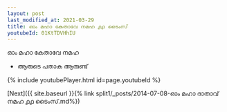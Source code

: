 ```yaml
---
layout: post
last_modified_at: 2021-03-29
title: ഓം മഹാ കേതാവേ നമഹ ൧൧ ടൈംസ്
youtubeId: 01KtTDVHhIU
---
```

 
 
 ഓം മഹാ കേതാവേ നമഹ 
 
 -  ആരുടെ പതാക ആരുണ്ട് 
 
  
 
  
 
 
 
 
 
 


{% include youtubePlayer.html id=page.youtubeId %}
 
[Next]({{ site.baseurl }}{% link  split1/_posts/2014-07-08-ഓം മഹാ ദാതാവ് നമഹ ൧൧ ടൈംസ്.md%})
 
